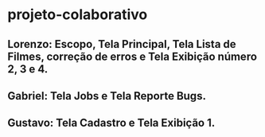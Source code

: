 # projeto-colaborativo
## Lorenzo: Escopo, Tela Principal, Tela Lista de Filmes, correção de erros e Tela Exibição número 2, 3 e 4.
## Gabriel: Tela Jobs e Tela Reporte Bugs.
## Gustavo: Tela Cadastro e Tela Exibição 1.